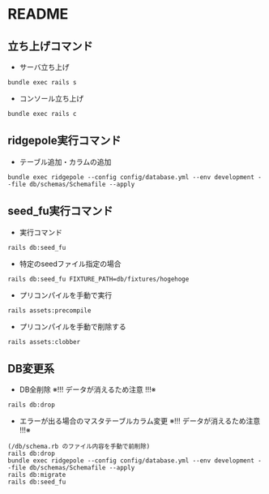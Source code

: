 # README

## 立ち上げコマンド
* サーバ立ち上げ
```
bundle exec rails s
```

* コンソール立ち上げ
```
bundle exec rails c
```

## ridgepole実行コマンド

* テーブル追加・カラムの追加
```
bundle exec ridgepole --config config/database.yml --env development --file db/schemas/Schemafile --apply
```

## seed_fu実行コマンド

* 実行コマンド
```
rails db:seed_fu
```

* 特定のseedファイル指定の場合
```
rails db:seed_fu FIXTURE_PATH=db/fixtures/hogehoge
```

* プリコンパイルを手動で実行
```
rails assets:precompile
```

* プリコンパイルを手動で削除する
```
rails assets:clobber
```

## DB変更系

* DB全削除 ※!!! データが消えるため注意 !!!※
```
rails db:drop
```

* エラーが出る場合のマスタテーブルカラム変更 ※!!! データが消えるため注意 !!!※
```
(/db/schema.rb のファイル内容を手動で前削除)
rails db:drop
bundle exec ridgepole --config config/database.yml --env development --file db/schemas/Schemafile --apply
rails db:migrate
rails db:seed_fu

```

